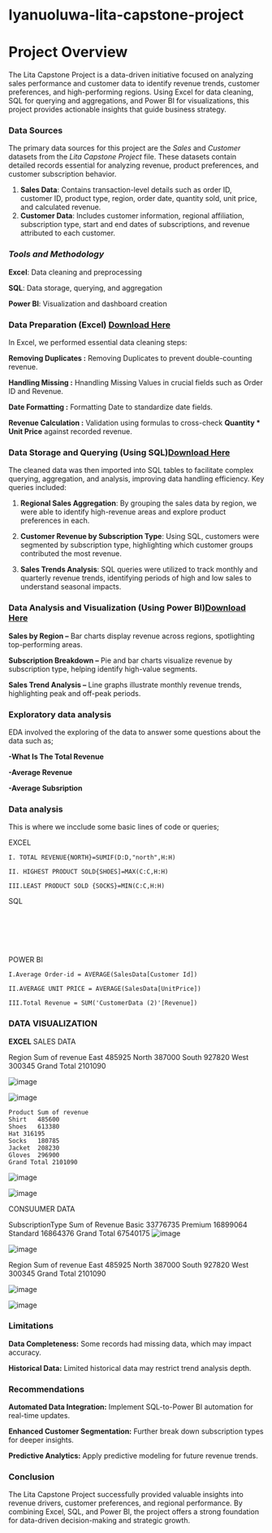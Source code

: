 # Iyanuoluwa-lita-capstone-project

# Project Overview
The Lita Capstone Project is a data-driven initiative focused on analyzing sales performance and customer data to identify revenue trends, customer preferences, and high-performing regions. Using Excel for data cleaning, SQL for querying and aggregations, and Power BI for visualizations, this project provides actionable insights that guide business strategy.


### **Data Sources**

The primary data sources for this project are the *Sales* and *Customer* datasets from the *Lita Capstone Project* file. These datasets contain detailed records essential for analyzing revenue, product preferences, and customer subscription behavior.

1. **Sales Data**: Contains transaction-level details such as order ID, customer ID, product type, region, order date, quantity sold, unit price, and calculated revenue.
2. **Customer Data**: Includes customer information, regional affiliation, subscription type, start and end dates of subscriptions, and revenue attributed to each customer.


### *Tools and Methodology*
**Excel**: Data cleaning and preprocessing

**SQL**: Data storage, querying, and aggregation

**Power BI**: Visualization and dashboard creation

### Data Preparation (Excel) [Download Here](https://microsoft-excel.en.softonic.com/)

In Excel, we performed essential data cleaning steps:

**Removing Duplicates :** Removing Duplicates  to prevent double-counting revenue.

**Handling Missing :** Hnandling Missing  Values in crucial fields such as Order ID and Revenue.

**Date Formatting :** Formatting Date  to standardize date fields.

**Revenue Calculation :**   Validation using formulas to cross-check **Quantity * Unit Price** against recorded revenue.

### **Data Storage and Querying (Using SQL)**[Download Here](https://www.microsoft.com/en-us/evalcenter/download-sql-server-2022)

The cleaned data was then imported into SQL tables to facilitate complex querying, aggregation, and analysis, improving data handling efficiency. Key queries included:

1. **Regional Sales Aggregation**: By grouping the sales data by region, we were able to identify high-revenue areas and explore product preferences in each.

2. **Customer Revenue by Subscription Type**: Using SQL, customers were segmented by subscription type, highlighting which customer groups contributed the most revenue.
 
3. **Sales Trends Analysis**: SQL queries were utilized to track monthly and quarterly revenue trends, identifying periods of high and low sales to understand seasonal impacts.

### Data Analysis and Visualization (Using Power BI)[Download Here](https://www.microsoft.com/en-us/power-platform/products/power-bi)


**Sales by Region –** Bar charts display revenue across regions, spotlighting top-performing areas.

**Subscription Breakdown –** Pie and bar charts visualize revenue by subscription type, helping identify high-value segments.

**Sales Trend Analysis –** Line graphs illustrate monthly revenue trends, highlighting peak and off-peak periods.

### Exploratory data analysis

 EDA involved the exploring of the data to answer some questions  about the data such as;

**-What Is The Total Revenue** 

**-Average Revenue**

**-Average Subsription**

### Data analysis
This is where we incclude some basic lines of code or queries;

EXCEL
```EXCEL
I. TOTAL REVENUE{NORTH}=SUMIF(D:D,"north",H:H)

II. HIGHEST PRODUCT SOLD{SHOES]=MAX(C:C,H:H)

III.LEAST PRODUCT SOLD {SOCKS}=MIN(C:C,H:H)
```
SQL
```SQL







```

POWER BI
```POWER BI
I.Average Order-id = AVERAGE(SalesData[Customer Id])

II.AVERAGE UNIT PRICE = AVERAGE(SalesData[UnitPrice])

III.Total Revenue = SUM('CustomerData (2)'[Revenue])
```

### **DATA VISUALIZATION**

**EXCEL** SALES DATA 

Region	Sum of revenue
East	485925
North	387000
South	927820
West	300345
Grand Total	2101090
	
	
![image](https://github.com/user-attachments/assets/38ad2323-78e7-4254-9c00-eeb309a3c164)



















![image](https://github.com/user-attachments/assets/f64a1015-79bf-4dab-9dd1-9c71b801671c)



	Product	Sum of revenue
	Shirt	485600
	Shoes	613380
	Hat	316195
	Socks	180785
	Jacket	208230
	Gloves	296900
	Grand Total	2101090
		
![image](https://github.com/user-attachments/assets/587729b9-d4e3-4d83-8ce4-5edb080cca19)

								
![image](https://github.com/user-attachments/assets/d0d2038a-1e8f-4715-953c-38114770b1a2)



CONSUUMER DATA
	
SubscriptionType	Sum of Revenue
Basic	33776735
Premium	16899064
Standard	16864376
Grand Total	67540175
![image](https://github.com/user-attachments/assets/f92c0d33-ac93-45c8-ae4d-be1850644ab6)

								
								
								
								
								
								
								
								
								
								
								
								
								
								
								
								
								
![image](https://github.com/user-attachments/assets/0301521d-d4d3-42e9-b185-5fe3f5e33b72)

	
Region	Sum of revenue
East	485925
North	387000
South	927820
West	300345
Grand Total	2101090
	
![image](https://github.com/user-attachments/assets/feb35a30-59d4-46d4-abbc-38daca8f2f65)

















![image](https://github.com/user-attachments/assets/9f1a75d7-858d-4c58-ae57-59325995fd9f)










































### **Limitations**
**Data Completeness:** Some records had missing data, which may impact accuracy.

**Historical Data:** Limited historical data may restrict trend analysis depth.

### Recommendations 
**Automated Data Integration:** Implement SQL-to-Power BI automation for real-time updates.

**Enhanced Customer Segmentation:** Further break down subscription types for deeper insights.

**Predictive Analytics:** Apply predictive modeling for future revenue trends.

### Conclusion 
The Lita Capstone Project successfully provided valuable insights into revenue drivers, customer preferences, and regional performance. By combining Excel, SQL, and Power BI, the project offers a strong foundation for data-driven decision-making and strategic growth.


